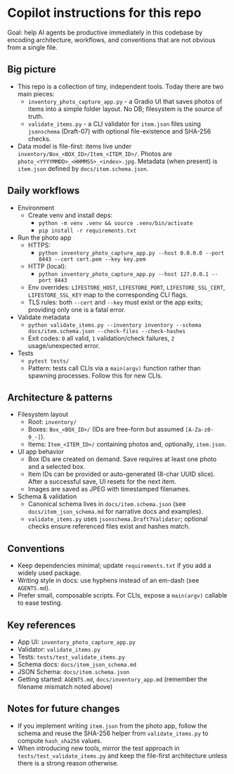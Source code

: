 # Copilot instructions for this repo

Goal: help AI agents be productive immediately in this codebase by encoding architecture, workflows, and conventions that are not obvious from a single file.

## Big picture

- This repo is a collection of tiny, independent tools. Today there are two main pieces:
  - `inventory_photo_capture_app.py` - a Gradio UI that saves photos of items into a simple folder layout. No DB; filesystem is the source of truth.
  - `validate_items.py` - a CLI validator for `item.json` files using `jsonschema` (Draft-07) with optional file-existence and SHA-256 checks.
- Data model is file-first: items live under `inventory/Box_<BOX_ID>/Item_<ITEM_ID>/`. Photos are `photo_<YYYYMMDD>_<HHMMSS>_<index>.jpg`. Metadata (when present) is `item.json` defined by `docs/item.schema.json`.

## Daily workflows

- Environment
  - Create venv and install deps:
    - `python -m venv .venv && source .venv/bin/activate`
    - `pip install -r requirements.txt`
- Run the photo app
  - HTTPS:
    - `python inventory_photo_capture_app.py --host 0.0.0.0 --port 8443 --cert cert.pem --key key.pem`
  - HTTP (local):
    - `python inventory_photo_capture_app.py --host 127.0.0.1 --port 8443`
  - Env overrides: `LIFESTORE_HOST`, `LIFESTORE_PORT`, `LIFESTORE_SSL_CERT`, `LIFESTORE_SSL_KEY` map to the corresponding CLI flags.
  - TLS rules: both `--cert` and `--key` must exist or the app exits; providing only one is a fatal error.
- Validate metadata
  - `python validate_items.py --inventory inventory --schema docs/item.schema.json --check-files --check-hashes`
  - Exit codes: `0` all valid, `1` validation/check failures, `2` usage/unexpected error.
- Tests
  - `pytest tests/`
  - Pattern: tests call CLIs via a `main(argv)` function rather than spawning processes. Follow this for new CLIs.

## Architecture & patterns

- Filesystem layout
  - Root: `inventory/`
  - Boxes: `Box_<BOX_ID>/` (IDs are free-form but assumed `[A-Za-z0-9_-]`).
  - Items: `Item_<ITEM_ID>/` containing photos and, optionally, `item.json`.
- UI app behavior
  - Box IDs are created on demand. Save requires at least one photo and a selected box.
  - Item IDs can be provided or auto-generated (8-char UUID slice). After a successful save, UI resets for the next item.
  - Images are saved as JPEG with timestamped filenames.
- Schema & validation
  - Canonical schema lives in `docs/item.schema.json` (see `docs/item_json_schema.md` for narrative docs and examples).
  - `validate_items.py` uses `jsonschema.Draft7Validator`; optional checks ensure referenced files exist and hashes match.

## Conventions

- Keep dependencies minimal; update `requirements.txt` if you add a widely used package.
- Writing style in docs: use hyphens instead of an em-dash (see `AGENTS.md`).
- Prefer small, composable scripts. For CLIs, expose a `main(argv)` callable to ease testing.

## Key references

- App UI: `inventory_photo_capture_app.py`
- Validator: `validate_items.py`
- Tests: `tests/test_validate_items.py`
- Schema docs: `docs/item_json_schema.md`
- JSON Schema: `docs/item.schema.json`
- Getting started: `AGENTS.md`, `docs/inventory_app.md` (remember the filename mismatch noted above)

## Notes for future changes

- If you implement writing `item.json` from the photo app, follow the schema and reuse the SHA-256 helper from `validate_items.py` to compute `hash_sha256` values.
- When introducing new tools, mirror the test approach in `tests/test_validate_items.py` and keep the file-first architecture unless there is a strong reason otherwise.
